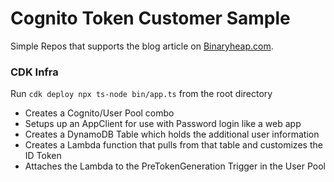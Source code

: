 # Cognito Token Customer Sample

Simple Repos that supports the blog article on [Binaryheap.com](https://www.binaryheap.com/w6t7). 

### CDK Infra

Run `cdk deploy npx ts-node bin/app.ts` from the root directory
* Creates a Cognito/User Pool combo
* Setups up an AppClient for use with Password login like a web app
* Creates a DynamoDB Table which holds the additional user information
* Creates a Lambda function that pulls from that table and customizes the ID Token
* Attaches the Lambda to the PreTokenGeneration Trigger in the User Pool
  